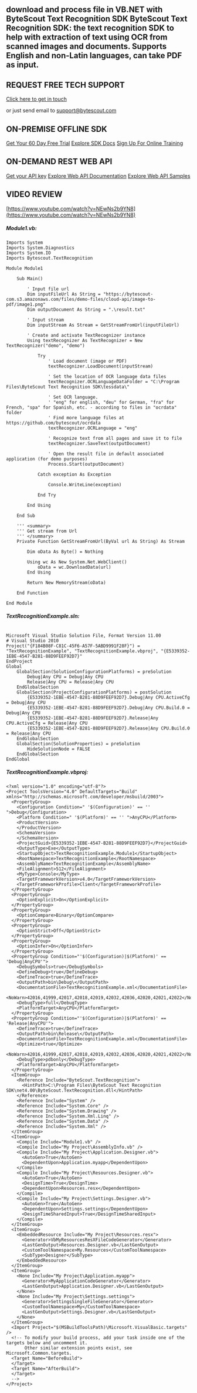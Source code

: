 ## download and process file in VB.NET with ByteScout Text Recognition SDK ByteScout Text Recognition SDK: the text recognition SDK to help with extraction of text using OCR from scanned images and documents. Supports English and non-Latin languages, can take PDF as input.

## REQUEST FREE TECH SUPPORT

[Click here to get in touch](https://bytescout.zendesk.com/hc/en-us/requests/new?subject=ByteScout%20Text%20Recognition%20SDK%20Question)

or just send email to [support@bytescout.com](mailto:support@bytescout.com?subject=ByteScout%20Text%20Recognition%20SDK%20Question) 

## ON-PREMISE OFFLINE SDK 

[Get Your 60 Day Free Trial](https://bytescout.com/download/web-installer?utm_source=github-readme)
[Explore SDK Docs](https://bytescout.com/documentation/index.html?utm_source=github-readme)
[Sign Up For Online Training](https://academy.bytescout.com/)


## ON-DEMAND REST WEB API

[Get your API key](https://pdf.co/documentation/api?utm_source=github-readme)
[Explore Web API Documentation](https://pdf.co/documentation/api?utm_source=github-readme)
[Explore Web API Samples](https://github.com/bytescout/ByteScout-SDK-SourceCode/tree/master/PDF.co%20Web%20API)

## VIDEO REVIEW

[https://www.youtube.com/watch?v=NEwNs2b9YN8](https://www.youtube.com/watch?v=NEwNs2b9YN8)




<!-- code block begin -->

##### **Module1.vb:**
    
```
Imports System
Imports System.Diagnostics
Imports System.IO
Imports Bytescout.TextRecognition

Module Module1

    Sub Main()

        ' Input file url
        Dim inputFileUrl As String = "https://bytescout-com.s3.amazonaws.com/files/demo-files/cloud-api/image-to-pdf/image1.png"
        Dim outputDocument As String = ".\result.txt"

        ' Input stream 
        Dim inputStream As Stream = GetStreamFromUrl(inputFileUrl)

        ' Create and activate TextRecognizer instance
        Using textRecognizer As TextRecognizer = New TextRecognizer("demo", "demo")

            Try
                ' Load document (image or PDF)
                textRecognizer.LoadDocument(inputStream)

                ' Set the location of OCR language data files
                textRecognizer.OCRLanguageDataFolder = "C:\Program Files\ByteScout Text Recognition SDK\tessdata\"

                ' Set OCR language.
                ' "eng" for english, "deu" for German, "fra" for French, "spa" for Spanish, etc. - according to files in "ocrdata" folder
                ' Find more language files at https://github.com/bytescout/ocrdata
                textRecognizer.OCRLanguage = "eng"

                ' Recognize text from all pages and save it to file
                textRecognizer.SaveText(outputDocument)

                ' Open the result file in default associated application (for demo purposes)
                Process.Start(outputDocument)

            Catch exception As Exception

                Console.WriteLine(exception)

            End Try

        End Using

    End Sub

    ''' <summary>
    ''' Get stream from Url
    ''' </summary>
    Private Function GetStreamFromUrl(ByVal url As String) As Stream

        Dim oData As Byte() = Nothing

        Using wc As New System.Net.WebClient()
            oData = wc.DownloadData(url)
        End Using

        Return New MemoryStream(oData)

    End Function

End Module

```

<!-- code block end -->    

<!-- code block begin -->

##### **TextRecognitionExample.sln:**
    
```

Microsoft Visual Studio Solution File, Format Version 11.00
# Visual Studio 2010
Project("{F184B08F-C81C-45F6-A57F-5ABD9991F28F}") = "TextRecognitionExample", "TextRecognitionExample.vbproj", "{E5339352-1EBE-4547-B281-88D9FEEF92D7}"
EndProject
Global
	GlobalSection(SolutionConfigurationPlatforms) = preSolution
		Debug|Any CPU = Debug|Any CPU
		Release|Any CPU = Release|Any CPU
	EndGlobalSection
	GlobalSection(ProjectConfigurationPlatforms) = postSolution
		{E5339352-1EBE-4547-B281-88D9FEEF92D7}.Debug|Any CPU.ActiveCfg = Debug|Any CPU
		{E5339352-1EBE-4547-B281-88D9FEEF92D7}.Debug|Any CPU.Build.0 = Debug|Any CPU
		{E5339352-1EBE-4547-B281-88D9FEEF92D7}.Release|Any CPU.ActiveCfg = Release|Any CPU
		{E5339352-1EBE-4547-B281-88D9FEEF92D7}.Release|Any CPU.Build.0 = Release|Any CPU
	EndGlobalSection
	GlobalSection(SolutionProperties) = preSolution
		HideSolutionNode = FALSE
	EndGlobalSection
EndGlobal

```

<!-- code block end -->    

<!-- code block begin -->

##### **TextRecognitionExample.vbproj:**
    
```
<?xml version="1.0" encoding="utf-8"?>
<Project ToolsVersion="4.0" DefaultTargets="Build" xmlns="http://schemas.microsoft.com/developer/msbuild/2003">
  <PropertyGroup>
    <Configuration Condition=" '$(Configuration)' == '' ">Debug</Configuration>
    <Platform Condition=" '$(Platform)' == '' ">AnyCPU</Platform>
    <ProductVersion>
    </ProductVersion>
    <SchemaVersion>
    </SchemaVersion>
    <ProjectGuid>{E5339352-1EBE-4547-B281-88D9FEEF92D7}</ProjectGuid>
    <OutputType>Exe</OutputType>
    <StartupObject>TextRecognitionExample.Module1</StartupObject>
    <RootNamespace>TextRecognitionExample</RootNamespace>
    <AssemblyName>TextRecognitionExample</AssemblyName>
    <FileAlignment>512</FileAlignment>
    <MyType>Console</MyType>
    <TargetFrameworkVersion>v4.0</TargetFrameworkVersion>
    <TargetFrameworkProfile>Client</TargetFrameworkProfile>
  </PropertyGroup>
  <PropertyGroup>
    <OptionExplicit>On</OptionExplicit>
  </PropertyGroup>
  <PropertyGroup>
    <OptionCompare>Binary</OptionCompare>
  </PropertyGroup>
  <PropertyGroup>
    <OptionStrict>Off</OptionStrict>
  </PropertyGroup>
  <PropertyGroup>
    <OptionInfer>On</OptionInfer>
  </PropertyGroup>
  <PropertyGroup Condition="'$(Configuration)|$(Platform)' == 'Debug|AnyCPU'">
    <DebugSymbols>true</DebugSymbols>
    <DefineDebug>true</DefineDebug>
    <DefineTrace>true</DefineTrace>
    <OutputPath>bin\Debug\</OutputPath>
    <DocumentationFile>TextRecognitionExample.xml</DocumentationFile>
    <NoWarn>42016,41999,42017,42018,42019,42032,42036,42020,42021,42022</NoWarn>
    <DebugType>full</DebugType>
    <PlatformTarget>AnyCPU</PlatformTarget>
  </PropertyGroup>
  <PropertyGroup Condition="'$(Configuration)|$(Platform)' == 'Release|AnyCPU'">
    <DefineTrace>true</DefineTrace>
    <OutputPath>bin\Release\</OutputPath>
    <DocumentationFile>TextRecognitionExample.xml</DocumentationFile>
    <Optimize>true</Optimize>
    <NoWarn>42016,41999,42017,42018,42019,42032,42036,42020,42021,42022</NoWarn>
    <DebugType>pdbonly</DebugType>
    <PlatformTarget>AnyCPU</PlatformTarget>
  </PropertyGroup>
  <ItemGroup>
    <Reference Include="ByteScout.TextRecognition">
      <HintPath>C:\Program Files\ByteScout Text Recognition SDK\net4.00\ByteScout.TextRecognition.dll</HintPath>
    </Reference>
    <Reference Include="System" />
    <Reference Include="System.Core" />
    <Reference Include="System.Drawing" />
    <Reference Include="System.Xml.Linq" />
    <Reference Include="System.Data" />
    <Reference Include="System.Xml" />
  </ItemGroup>
  <ItemGroup>
    <Compile Include="Module1.vb" />
    <Compile Include="My Project\AssemblyInfo.vb" />
    <Compile Include="My Project\Application.Designer.vb">
      <AutoGen>True</AutoGen>
      <DependentUpon>Application.myapp</DependentUpon>
    </Compile>
    <Compile Include="My Project\Resources.Designer.vb">
      <AutoGen>True</AutoGen>
      <DesignTime>True</DesignTime>
      <DependentUpon>Resources.resx</DependentUpon>
    </Compile>
    <Compile Include="My Project\Settings.Designer.vb">
      <AutoGen>True</AutoGen>
      <DependentUpon>Settings.settings</DependentUpon>
      <DesignTimeSharedInput>True</DesignTimeSharedInput>
    </Compile>
  </ItemGroup>
  <ItemGroup>
    <EmbeddedResource Include="My Project\Resources.resx">
      <Generator>VbMyResourcesResXFileCodeGenerator</Generator>
      <LastGenOutput>Resources.Designer.vb</LastGenOutput>
      <CustomToolNamespace>My.Resources</CustomToolNamespace>
      <SubType>Designer</SubType>
    </EmbeddedResource>
  </ItemGroup>
  <ItemGroup>
    <None Include="My Project\Application.myapp">
      <Generator>MyApplicationCodeGenerator</Generator>
      <LastGenOutput>Application.Designer.vb</LastGenOutput>
    </None>
    <None Include="My Project\Settings.settings">
      <Generator>SettingsSingleFileGenerator</Generator>
      <CustomToolNamespace>My</CustomToolNamespace>
      <LastGenOutput>Settings.Designer.vb</LastGenOutput>
    </None>
  </ItemGroup>
  <Import Project="$(MSBuildToolsPath)\Microsoft.VisualBasic.targets" />
  <!-- To modify your build process, add your task inside one of the targets below and uncomment it. 
       Other similar extension points exist, see Microsoft.Common.targets.
  <Target Name="BeforeBuild">
  </Target>
  <Target Name="AfterBuild">
  </Target>
  -->
</Project>
```

<!-- code block end -->